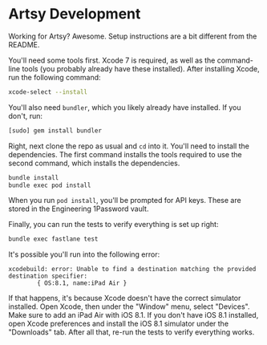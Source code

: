 Artsy Development
=================

Working for Artsy? Awesome. Setup instructions are a bit different from the README.

You'll need some tools first. Xcode 7 is required, as well as the command-line tools (you probably already have these installed). After installing Xcode, run the following command:

```sh
xcode-select --install
```

You'll also need `bundler`, which you likely already have installed. If you don't, run:

```sh
[sudo] gem install bundler
```

Right, next clone the repo as usual and `cd` into it. You'll need to install the dependencies. The first command installs the tools required to use the second command, which installs the dependencies.

```sh
bundle install
bundle exec pod install
```

When you run `pod install`, you'll be prompted for API keys. These are stored in the Engineering 1Password vault.

Finally, you can run the tests to verify everything is set up right:

```sh
bundle exec fastlane test
```

It's possible you'll run into the following error:

```
xcodebuild: error: Unable to find a destination matching the provided destination specifier:
		{ OS:8.1, name:iPad Air }
```

If that happens, it's because Xcode doesn't have the correct simulator installed. Open Xcode, then under the "Window" menu, select "Devices". Make sure to add an iPad Air with iOS 8.1. If you don't have iOS 8.1 installed, open Xcode preferences and install the iOS 8.1 simulator under the "Downloads" tab. After all that, re-run the tests to verify everything works. 
